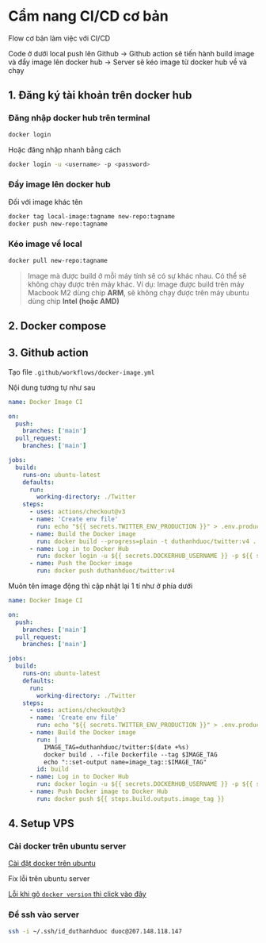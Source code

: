 # Cẩm nang CI/CD cơ bản

Flow cơ bản làm việc với CI/CD

Code ở dưới local push lên Github -> Github action sẽ tiến hành build image và đẩy image lên docker hub -> Server sẽ kéo image từ docker hub về và chạy

## 1. Đăng ký tài khoản trên docker hub

### Đăng nhập docker hub trên terminal

```bash
docker login
```

Hoặc đăng nhập nhanh bằng cách

```bash
docker login -u <username> -p <password>
```

### Đẩy image lên docker hub

Đối với image khác tên

```bash
docker tag local-image:tagname new-repo:tagname
docker push new-repo:tagname
```

### Kéo image về local

```bash
docker pull new-repo:tagname
```

> Image mà được build ở mỗi máy tính sẽ có sự khác nhau. Có thể sẽ không chạy được trên máy khác.
> Ví dụ: Image được build trên máy Macbook M2 dùng chip **ARM**, sẽ không chạy được trên máy ubuntu dùng chip **Intel (hoặc AMD)**

## 2. Docker compose

## 3. Github action

Tạo file `.github/workflows/docker-image.yml`

Nội dung tương tự như sau

```yaml
name: Docker Image CI

on:
  push:
    branches: ['main']
  pull_request:
    branches: ['main']

jobs:
  build:
    runs-on: ubuntu-latest
    defaults:
      run:
        working-directory: ./Twitter
    steps:
      - uses: actions/checkout@v3
      - name: 'Create env file'
        run: echo "${{ secrets.TWITTER_ENV_PRODUCTION }}" > .env.production
      - name: Build the Docker image
        run: docker build --progress=plain -t duthanhduoc/twitter:v4 .
      - name: Log in to Docker Hub
        run: docker login -u ${{ secrets.DOCKERHUB_USERNAME }} -p ${{ secrets.DOCKERHUB_PASSWORD }}
      - name: Push the Docker image
        run: docker push duthanhduoc/twitter:v4
```

Muôn tên image động thì cập nhật lại 1 tí như ở phía dưới

```yaml
name: Docker Image CI

on:
  push:
    branches: ['main']
  pull_request:
    branches: ['main']

jobs:
  build:
    runs-on: ubuntu-latest
    defaults:
      run:
        working-directory: ./Twitter
    steps:
      - uses: actions/checkout@v3
      - name: 'Create env file'
        run: echo "${{ secrets.TWITTER_ENV_PRODUCTION }}" > .env.production
      - name: Build the Docker image
        run: |
          IMAGE_TAG=duthanhduoc/twitter:$(date +%s)
          docker build . --file Dockerfile --tag $IMAGE_TAG
          echo "::set-output name=image_tag::$IMAGE_TAG"
        id: build
      - name: Log in to Docker Hub
        run: docker login -u ${{ secrets.DOCKERHUB_USERNAME }} -p ${{ secrets.DOCKERHUB_PASSWORD }}
      - name: Push Docker image to Docker Hub
        run: docker push ${{ steps.build.outputs.image_tag }}
```

## 4. Setup VPS

### Cài docker trên ubuntu server

[Cài đặt docker trên ubuntu](https://docs.docker.com/engine/install/ubuntu/)

Fix lỗi trên ubuntu server

[Lỗi khi gõ `docker version` thì click vào đây](https://docs.docker.com/engine/install/linux-postinstall/)

### Để ssh vào server

```bash
ssh -i ~/.ssh/id_duthanhduoc duoc@207.148.118.147
```
